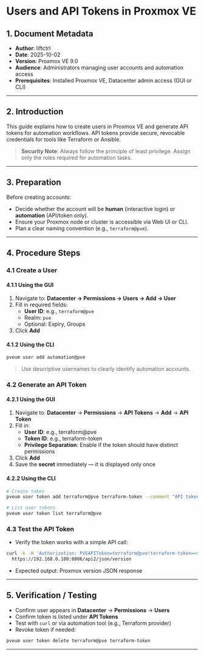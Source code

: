 # Users and API Tokens in Proxmox VE

## 1. Document Metadata

- **Author**: liftctrl
- **Date**: 2025-10-02
- **Version**: Proxmox VE 9.0
- **Audience**: Administrators managing user accounts and automation access
- **Prerequisites**: Installed Proxmox VE, Datacenter admin access (GUI or CLI)

---

## 2. Introduction

This guide explains how to create users in Proxmox VE and generate API tokens for automation workflows. API tokens provide secure, revocable credentials for tools like Terraform or Ansible.

> **Security Note**: Always follow the principle of least privilege. Assign only the roles required for automation tasks.

---

## 3. Preparation

Before creating accounts:  

- Decide whether the account will be **human** (interactive login) or **automation** (API/token only).  
- Ensure your Proxmox node or cluster is accessible via Web UI or CLI.  
- Plan a clear naming convention (e.g., `terraform@pve`).  

---

## 4. Procedure Steps

### 4.1 Create a User

#### 4.1.1 Using the GUI

1. Navigate to: **Datacenter → Permissions → Users → Add → User**  
2. Fill in required fields:  
   - **User ID**: e.g., `terraform@pve`  
   - Realm: `pve`  
   - Optional: Expiry, Groups  
3. Click **Add**  

#### 4.1.2 Using the CLI

```bash
pveum user add automation@pve
```

> Use descriptive usernames to clearly identify automation accounts.

### 4.2 Generate an API Token

#### 4.2.1 Using the GUI

1. Navigate to: **Datacenter** → **Permissions** → **API Tokens** → **Add** → **API Token**
2. Fill in:
   - **User ID**: e.g., terraform@pve
   - **Token ID**: e.g., terraform-token
   - **Privilege Separation**: Enable if the token should have distinct permissions
3. Click **Add**
4. Save the **secret** immediately — it is displayed only once

#### 4.2.2 Using the CLI

```bash
# Create token
pveum user token add terraform@pve terraform-token --comment "API token for terraform"

# List user tokens
pveum user token list terraform@pve
```

### 4.3 Test the API Token

- Verify the token works with a simple API call:

```bash
curl -k -H 'Authorization: PVEAPIToken=terraform@pve!terraform-token=<secret>' \
  https://192.168.0.100:8006/api2/json/version
```

- Expected output: Proxmox version JSON response

---

## 5. Verification / Testing

- Confirm user appears in **Datacenter** → **Permissions** → **Users**
- Confirm token is listed under **API Tokens**
- Test with `curl` or via automation tool (e.g., Terraform provider)
- Revoke token if needed:

```bash
pveum user token delete terraform@pve terraform-token
```

---
